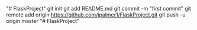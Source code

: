 "# FlaskProject"  git init git add README.md git commit -m "first commit" git remote add origin https://github.com/jpalmer1/FlaskProject.git git push -u origin master
"# FlaskProject"  
